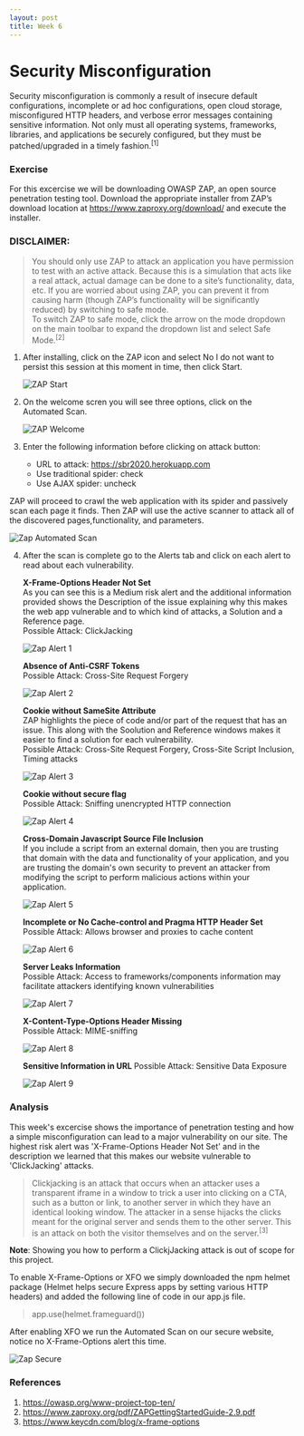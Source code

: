 ```yaml
---
layout: post
title: Week 6
---
```


# Security Misconfiguration
Security misconfiguration is commonly a result of insecure default configurations, incomplete or ad hoc configurations, open cloud storage, misconfigured HTTP headers, and verbose error messages containing sensitive information. Not only must all operating systems, frameworks, libraries, and applications be securely configured, but they must be patched/upgraded in a timely fashion.<sup>[1]</sup>

### Exercise
For this excercise we will be downloading OWASP ZAP, an open source penetration testing tool. Download the appropriate installer from ZAP’s download location at https://www.zaproxy.org/download/ and execute the installer.

### DISCLAIMER:    
> You should only use ZAP to attack an application you have permission to test with an active attack. Because this is a simulation that acts like a real attack, actual damage can be done to a site’s functionality, data, etc. If you are worried about using ZAP, you can prevent it from causing harm (though ZAP’s functionality will be significantly reduced) by switching to safe mode.     
> To switch ZAP to safe mode, click the arrow on the mode dropdown on the main toolbar to expand the dropdown list and select Safe Mode.<sup>[2]</sup>

1. After installing, click on the ZAP icon and select No I do not want to persist this session at this moment in time, then click Start.

   ![ZAP Start](/images/Start.JPG)

2. On the welcome scren you will see three options, click on the Automated Scan. 

   ![ZAP Welcome](/images/Welcome.JPG)
   
3. Enter the following information before clicking on attack button: 
    - URL to attack: https://sbr2020.herokuapp.com
    - Use traditional spider: check 
    - Use AJAX spider: uncheck   

ZAP will proceed to crawl the web application with its spider and passively scan each page it finds. Then ZAP will use the active    scanner to attack all of the discovered pages,functionality, and parameters.    

   ![Zap Automated Scan](/images/Scan.JPG) 
    
 4. After the scan is complete go to the Alerts tab and click on each alert to read about each vulnerability. 
 
    **X-Frame-Options Header Not Set**    
    As you can see this is a Medium risk alert and the additional information provided shows the Description of the issue explaining why this makes the web app vulnerable and to which kind of attacks, a Solution and a Reference page.    
    Possible Attack: ClickJacking
    
    ![Zap Alert 1](/images/Xframe.JPG) 
    
    **Absence of Anti-CSRF Tokens**    
    Possible Attack: Cross-Site Request Forgery 

    ![Zap Alert 2](/images/Tokens.JPG) 
    
    **Cookie without SameSite Attribute**  
    ZAP highlights the piece of code and/or part of the request that has an issue. This along with the Soolution and Reference windows makes it easier to find a solution for each vulnerability.    
    Possible Attack: Cross-Site Request Forgery, Cross-Site Script Inclusion, Timing attacks 
    
    ![Zap Alert 3](/images/cookie.JPG)
    
    **Cookie without secure flag**  
    Possible Attack: Sniffing unencrypted HTTP connection
    
    ![Zap Alert 4](/images/encrypt.JPG)
    
    **Cross-Domain Javascript Source File Inclusion**  
    If you include a script from an external domain, then you are trusting that domain with the data and functionality of your application, and you are trusting the domain's own security to prevent an attacker from modifying the script to perform malicious actions within your application.
    
    ![Zap Alert 5](/images/crossDomain.JPG)
    
    **Incomplete or No Cache-control and Pragma HTTP Header Set**  
    Possible Attack: Allows browser and proxies to cache content
    
    ![Zap Alert 6](/images/no-Cache.JPG)
    
    **Server Leaks Information**  
    Possible Attack: Access to frameworks/components information may facilitate attackers identifying known vulnerabilities 
    
    ![Zap Alert 7](/images/Leak.JPG)
    
    **X-Content-Type-Options Header Missing**  
    Possible Attack: MIME-sniffing 
    
    ![Zap Alert 8](/images/Sniffing.JPG)
    
    **Sensitive Information in URL**
    Possible Attack: Sensitive Data Exposure
    
    ![Zap Alert 9](/images/Information.JPG)   


### Analysis

This week's excercise shows the importance of penetration testing and how a simple misconfiguration can lead to a major vulnerability on our site. The highest risk alert was 'X-Frame-Options Header Not Set' and in the description we learned that this makes our website vulnerable to 'ClickJacking' attacks.   
> Clickjacking is an attack that occurs when an attacker uses a transparent iframe in a window to trick a user into clicking on a CTA, such as a button or link, to another server in which they have an identical looking window. The attacker in a sense hijacks the clicks meant for the original server and sends them to the other server. This is an attack on both the visitor themselves and on the server.<sup>[3]</sup>   

**Note**: Showing you how to perform a ClickjJacking attack is out of scope for this project.     

To enable X-Frame-Options or XFO we simply downloaded the npm helmet package (Helmet helps secure Express apps by setting various HTTP headers)  and added the following line of code in our app.js file.    
> app.use(helmet.frameguard())

After enabling XFO we run the Automated Scan on our secure website, notice no X-Frame-Options alert this time.

   ![Zap Secure](/images/Hardened.JPG)   

### References
1. https://owasp.org/www-project-top-ten/  
2. https://www.zaproxy.org/pdf/ZAPGettingStartedGuide-2.9.pdf
3. https://www.keycdn.com/blog/x-frame-options

